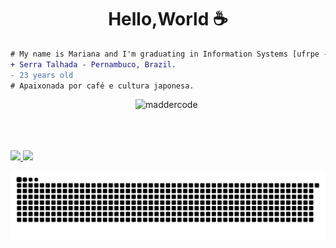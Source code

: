 <h1 align="center"> Hello,World ☕ </h1>




```diff
# My name is Mariana and I'm graduating in Information Systems [ufrpe - uast].
+ Serra Talhada - Pernambuco, Brazil.
- 23 years old
# Apaixonada por café e cultura japonesa.
``` 

<img width="200px">![maddercode](https://github.com/marianacvn/marianacvn/assets/59375940/bb383de2-12fa-4522-96c9-8453a8212403)</img>




<br/>
  <br/>
  <br/>

<div>
 
 <!-- [![Top Langs](https://github-readme-stats.vercel.app/api/top-langs/?username=marianacvn&layout=compact)](https://github.com/anuraghazra/github-readme-stats) -->
  <a href="https://github.com/marianacvn">
  
  <img height="180em" src="https://github-readme-stats.vercel.app/api/top-langs/?username=marianacvn&layout=compact&langs_count=16&theme=buefy"/>
   <img height="180em" src="https://github-readme-stats.vercel.app/api?username=marianacvn&show_icons=true&theme=buefy&include_all_commits=true&count_private=true"/>
   
<div> 
 
 
 
![Snake animation](https://github.com/marianacvn/marianacvn/blob/output/github-contribution-grid-snake.svg)
